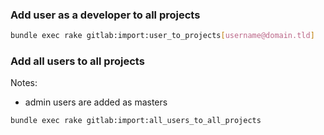 ### Add user as a developer to all projects

```bash
bundle exec rake gitlab:import:user_to_projects[username@domain.tld]
```


### Add all users to all projects

Notes:

* admin users are added as masters

```bash
bundle exec rake gitlab:import:all_users_to_all_projects
```

